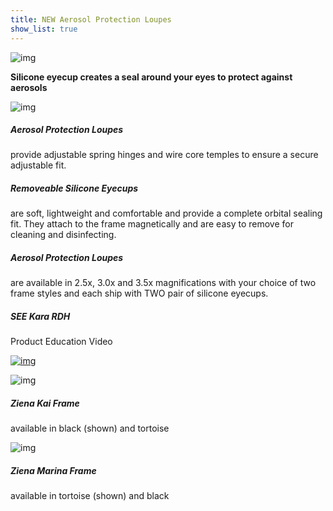 ```yaml
---
title: NEW Aerosol Protection Loupes
show_list: true
---
```


![img](/images/dental/magnification/NEW-Aerosol-Protection-Loupes/ZienaBackside.jpg)

**Silicone eyecup creates a seal around your eyes to protect against aerosols**

![img](/images/dental/magnification/NEW-Aerosol-Protection-Loupes/Marina-Jill-650.png)

##### Aerosol Protection Loupes

provide adjustable spring hinges and wire core temples to ensure a secure adjustable fit.

##### Removeable Silicone Eyecups

are soft, lightweight and comfortable and provide a complete orbital sealing fit. They attach to the frame magnetically and are easy to remove for cleaning and disinfecting.

##### Aerosol Protection Loupes

are available in 2.5x, 3.0x and 3.5x magnifications with your choice of two frame styles and each ship with TWO pair of silicone eyecups.

##### SEE Kara RDH

Product Education Video

[![img](/images/dental/magnification/NEW-Aerosol-Protection-Loupes/KaraRDHvideo.png)](https://www.facebook.com/DentalHygieneKaraRDH/videos/550363742591375)

![img](/images/dental/magnification/NEW-Aerosol-Protection-Loupes/ZienaBackside.jpg)

##### Ziena Kai Frame

available in black (shown) and tortoise

![img](/images/dental/magnification/NEW-Aerosol-Protection-Loupes/Marina-350.png)

##### Ziena Marina Frame

available in tortoise (shown) and black
